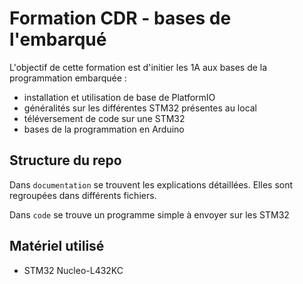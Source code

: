 # Formation CDR - bases de l'embarqué

L'objectif de cette formation est d'initier les 1A aux bases de la programmation embarquée :
- installation et utilisation de base de PlatformIO
- généralités sur les différentes STM32 présentes au local
- téléversement de code sur une STM32
- bases de la programmation en Arduino

## Structure du repo

Dans `documentation` se trouvent les explications détaillées. Elles sont regroupées dans différents fichiers.

Dans `code` se trouve un programme simple à envoyer sur les STM32

## Matériel utilisé 
- STM32 Nucleo-L432KC

